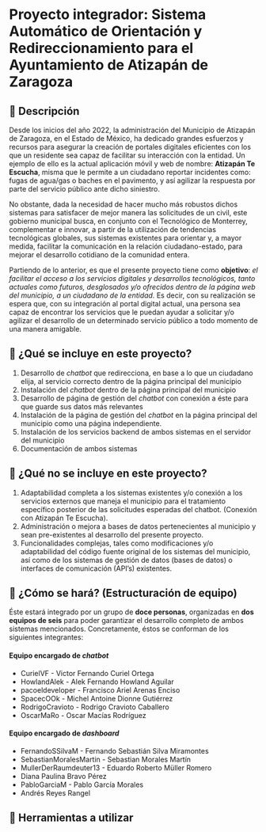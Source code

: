 # Proyecto integrador: Sistema Automático de Orientación y Redireccionamiento para el Ayuntamiento de Atizapán de Zaragoza

## 🚀 Descripción

Desde los inicios del año 2022, la administración del Municipio de Atizapán de Zaragoza, en el Estado de México, ha dedicado grandes esfuerzos y recursos para asegurar la creación de portales digitales eficientes con los que un residente sea capaz de facilitar su interacción con la entidad. Un ejemplo de ello es la actual aplicación móvil y web de nombre: **Atizapán Te Escucha**, misma que le permite a un ciudadano reportar incidentes como: fugas de agua/gas o baches en el pavimento, y así agilizar la respuesta por parte del servicio público ante dicho siniestro.

No obstante, dada la necesidad de hacer mucho más robustos dichos sistemas para satisfacer de mejor manera las solicitudes de un civil, este gobierno municipal busca, en conjunto con el Tecnológico de Monterrey, complementar e innovar, a partir de la utilización de tendencias tecnológicas globales, sus sistemas existentes para orientar y, a mayor medida, facilitar la comunicación en la relación ciudadano-estado, para mejorar el desarrollo cotidiano de la comunidad entera.

Partiendo de lo anterior, es que el presente proyecto tiene como **objetivo**: _el facilitar el acceso a los servicios digitales y desarrollos tecnológicos, tanto actuales como futuros, desglosados y/o ofrecidos dentro de la página web del municipio, a un ciudadano de la entidad._ Es decir, con su realización se espera que, con su integración al portal digital actual, una persona sea capaz de encontrar los servicios que le puedan ayudar a solicitar y/o agilizar el desarrollo de un determinado servicio público a todo momento de una manera amigable.

## 🚀 ¿Qué se incluye en este proyecto?

1. Desarrollo de _chatbot_ que redirecciona, en base a lo que un ciudadano elija, al servicio correcto dentro de la página principal del municipio
2. Instalación del _chatbot_ dentro de la página principal del municipio
3. Desarrollo de página de gestión del _chatbot_ con conexión a éste para que guarde sus datos más relevantes
4. Instalación de la página de gestión del _chatbot_ en la página principal del municipio como una página independiente.
5. Instalación de los servicios backend de ambos sistemas en el servidor del municipio
6. Documentación de ambos sistemas

## 🚀 ¿Qué no se incluye en este proyecto?

1. Adaptabilidad completa a los sistemas existentes y/o conexión a los servicios externos que maneja el municipio para el tratamiento específico posterior de las solicitudes esperadas del chatbot. (Conexión con Atizapán Te Escucha).
2. Administración o mejora a bases de datos pertenecientes al municipio y sean pre-existentes al desarrollo del presente proyecto.
3. Funcionalidades complejas, tales como modificaciones y/o adaptabilidad del código fuente original de los sistemas del municipio, así como de los sistemas de gestión de datos (bases de datos) o interfaces de comunicación (API’s) existentes.

## 🚀 ¿Cómo se hará? (Estructuración de equipo)

Éste estará integrado por un grupo de **doce personas**, organizadas en **dos equipos de seis** para poder garantizar el desarrollo completo de ambos sistemas mencionados. Concretamente, éstos se conforman de los siguientes integrantes:

#### Equipo encargado de _chatbot_

-   CurielVF - Victor Fernando Curiel Ortega
-   HowlandAlek - Alek Fernando Howland Aguilar
-   pacoeldeveloper - Francisco Ariel Arenas Enciso
-   SpacecOOk - Michel Antoine Dionne Gutiérrez
-   RodrigoCravioto - Rodrigo Cravioto Caballero
-   OscarMaRo - Oscar Macías Rodríguez

#### Equipo encargado de _dashboard_

-   FernandoSSilvaM - Fernando Sebastián Silva Miramontes
-   SebastianMoralesMartin - Sebastian Morales Martín
-   MullerDerRaumdeuter13 - Eduardo Roberto Müller Romero
-   Diana Paulina Bravo Pérez
-   PabloGarciaM - Pablo García Morales
-   Andrés Reyes Rangel

## 🚀 Herramientas a utilizar
